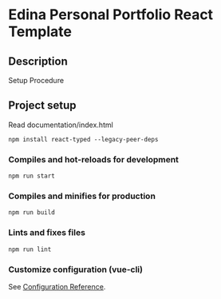 # Edina Personal Portfolio React Template

## Description
Setup Procedure
## Project setup

Read documentation/index.html

```
npm install react-typed --legacy-peer-deps
```

### Compiles and hot-reloads for development
```
npm run start
```

### Compiles and minifies for production
```
npm run build
```

### Lints and fixes files
```
npm run lint
```

### Customize configuration (vue-cli)
See [Configuration Reference](https://cli.vuejs.org/config/).
